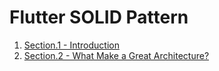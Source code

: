 # Flutter SOLID Pattern
1. [Section.1 - Introduction](./s1/README.md)
2. [Section.2 - What Make a Great Architecture?](./s2/README.md)
